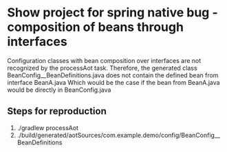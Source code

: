 # Show project for spring native bug - composition of beans through interfaces
Configuration classes with bean composition over interfaces are not recognized by the processAot task.
Therefore, the generated class BeanConfig__BeanDefinitions.java does not contain the defined bean from interface BeanA.java
Which would be the case if the bean from BeanA.java would be directly in BeanConfig.java

## Steps for reproduction
1. ./gradlew processAot
2. ./build/generated/aotSources/com.example.demo/config/BeanConfig__BeanDefinitions

